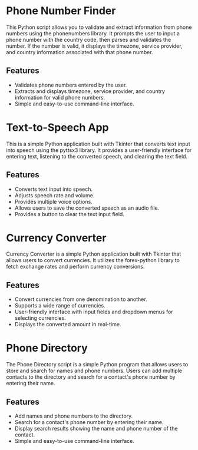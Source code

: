 # Phone Number Finder
This Python script allows you to validate and extract information from phone numbers using the phonenumbers library. It prompts the user to input a phone number with the country code, then parses and validates the number. If the number is valid, it displays the timezone, service provider, and country information associated with that phone number.

## Features
- Validates phone numbers entered by the user.
- Extracts and displays timezone, service provider, and country information for valid phone numbers.
- Simple and easy-to-use command-line interface.


# Text-to-Speech App
This is a simple Python application built with Tkinter that converts text input into speech using the pyttsx3 library. It provides a user-friendly interface for entering text, listening to the converted speech, and clearing the text field.

## Features
- Converts text input into speech.
- Adjusts speech rate and volume.
- Provides multiple voice options.
- Allows users to save the converted speech as an audio file.
- Provides a button to clear the text input field.


# Currency Converter
Currency Converter is a simple Python application built with Tkinter that allows users to convert currencies. It utilizes the forex-python library to fetch exchange rates and perform currency conversions.

## Features
- Convert currencies from one denomination to another.
- Supports a wide range of currencies.
- User-friendly interface with input fields and dropdown menus for selecting currencies.
- Displays the converted amount in real-time.
 
# Phone Directory

The Phone Directory script is a simple Python program that allows users to store and search for names and phone numbers. Users can add multiple contacts to the directory and search for a contact's phone number by entering their name.

## Features

- Add names and phone numbers to the directory.
- Search for a contact's phone number by entering their name.
- Display search results showing the name and phone number of the contact.
- Simple and easy-to-use command-line interface.
